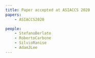 ```yaml
---
title: Paper accepted at ASIACCS 2020
papers:
    - ASIACCS2020

people:
    - StefanoBerlato
    - RobertoCarbone
    - SilvioRanise
    - AdamJLee
---
```

